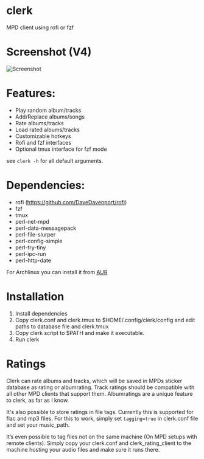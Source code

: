 # clerk

MPD client using rofi or fzf

# Screenshot (V4)
![Screenshot](https://pic.53280.de/clerk.png)

# Features:

* Play random album/tracks
* Add/Replace albums/songs
* Rate albums/tracks
* Load rated albums/tracks
* Customizable hotkeys
* Rofi and fzf interfaces
* Optional tmux interface for fzf mode

see `clerk -h` for all default arguments.

# Dependencies:

* rofi (https://github.com/DaveDavenport/rofi)
* fzf
* tmux
* perl-net-mpd
* perl-data-messagepack
* perl-file-slurper
* perl-config-simple
* perl-try-tiny
* perl-ipc-run
* perl-http-date

For Archlinux you can install it from [AUR](https://aur.archlinux.org/packages/clerk-git/)

# Installation

1. Install dependencies
2. Copy clerk.conf and clerk.tmux to $HOME/.config/clerk/config and edit paths to database file and clerk.tmux
3. Copy clerk script to $PATH and make it executable.
4. Run clerk

# Ratings

Clerk can rate albums and tracks, which will be saved in MPDs sticker database as rating or albumrating.
Track ratings should be compatible with all other MPD clients that support them.
Albumratings are a unique feature to clerk, as far as I know.

It's also possible to store ratings in file tags. Currently this is supported for flac and mp3 files.
For this to work, simply set `tagging=true` in clerk.conf file and set your music_path.

It’s even possible to tag files not on the same machine (On MPD setups with remote clients).
Simply copy your clerk.conf and clerk_rating_client to the machine hosting your audio files and
make sure it runs there.
